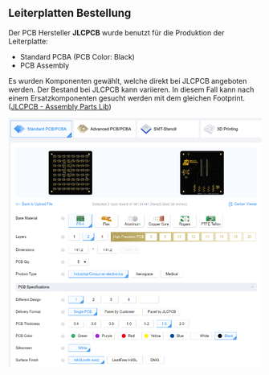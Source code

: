 ## Leiterplatten Bestellung

Der PCB Hersteller **JLCPCB** wurde benutzt für die Produktion der Leiterplatte:     
- Standard PCBA (PCB Color: Black)
- PCB Assembly

Es wurden Komponenten gewählt, welche direkt bei JLCPCB angeboten werden. Der Bestand bei JLCPCB kann variieren. In diesem Fall kann nach einem Ersatzkomponenten gesucht werden mit dem gleichen Footprint. ([JLCPCB - Assembly Parts Lib](https://jlcpcb.com/parts/componentSearch))

<p align="center">
<img src="../../bilder/jlcpcb_bestellung.png" width="600">
</p>
